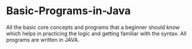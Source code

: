 # Basic-Programs-in-Java
All the basic core concepts and programs that a beginner should know which helps in practicing the logic and getting familiar with the syntax.
All programs are written in JAVA.
